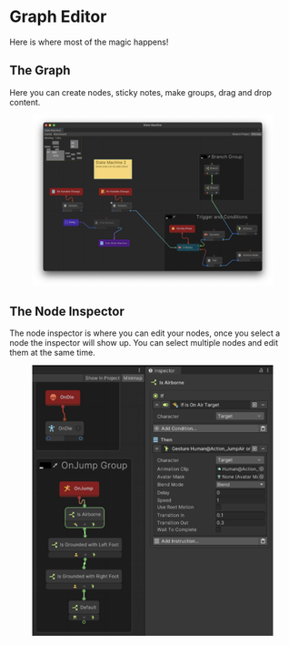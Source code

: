 # Graph Editor

Here is where most of the magic happens!

## The Graph

Here you can create nodes, sticky notes, make groups, drag and drop content.

<figure><img src="../../.gitbook/assets/image (4).png" alt=""><figcaption></figcaption></figure>

## The Node Inspector

The node inspector is where you can edit your nodes, once you select a node the inspector will show up. You can select multiple nodes and edit them at the same time.

<figure><img src="../../.gitbook/assets/image (63).png" alt=""><figcaption></figcaption></figure>

